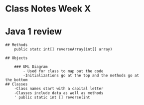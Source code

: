 # Class Notes Week X
# Java 1 review
	## Methods
		public statc int[] reverseArray(int[] array)
	
	## Objects
		
		### UML Diagram
			- Used for class to map out the code
			-Initializations go at the top and the methods go at 			the bottom
	## Classes
		-Class names start with a capital letter
		-Classes include data as well as methods
		' public static int [] reverse(int 
		
	
